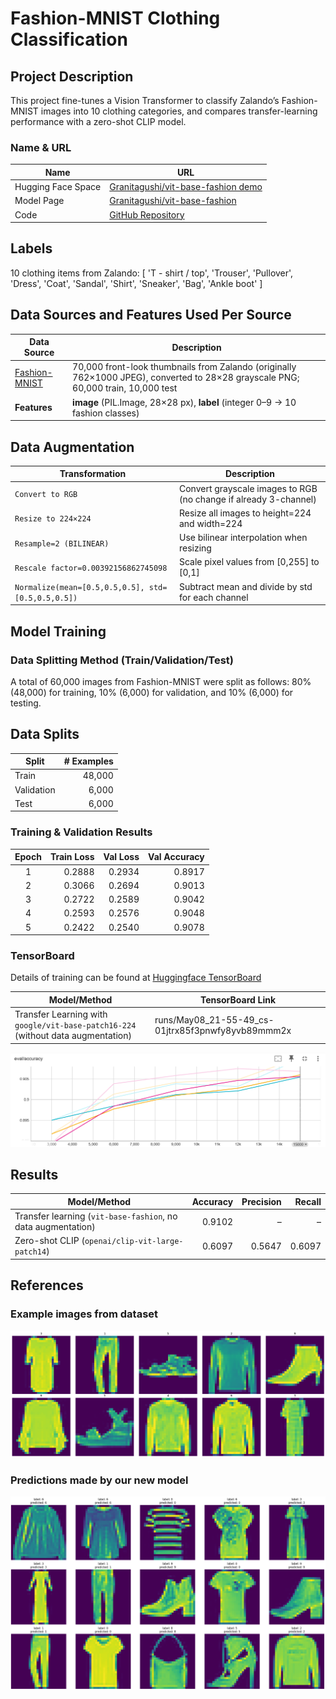 # Fashion-MNIST Clothing Classification

## Project Description
This project fine-tunes a Vision Transformer to classify Zalando’s Fashion-MNIST images into 10 clothing categories, and compares transfer-learning performance with a zero-shot CLIP model.

### Name & URL
| Name                   | URL                                                                                 |
|------------------------|-------------------------------------------------------------------------------------|
| Hugging Face Space     | [Granitagushi/vit-base-fashion demo](https://huggingface.co/spaces/Granitagushi/Clothing_Detector) |
| Model Page             | [Granitagushi/vit-base-fashion](https://github.com/granitagushi/AI_Project_fashion) |
| Code                   | [GitHub Repository](https://github.com/granitagushi/AI_Project_fashion)                                               |

## Labels
10 clothing items from Zalando:
[
    'T - shirt / top', 'Trouser', 'Pullover', 'Dress', 'Coat',
    'Sandal', 'Shirt', 'Sneaker', 'Bag', 'Ankle boot'
]


## Data Sources and Features Used Per Source

| Data Source                                                                                  | Description                                                                                                         |
|----------------------------------------------------------------------------------------------|---------------------------------------------------------------------------------------------------------------------|
| [Fashion-MNIST](https://huggingface.co/datasets/zalando-datasets/fashion_mnist)               | 70,000 front-look thumbnails from Zalando (originally 762×1000 JPEG), converted to 28×28 grayscale PNG; 60,000 train, 10,000 test |
| **Features**                                                                                 | **image** (PIL.Image, 28×28 px), **label** (integer 0–9 → 10 fashion classes)                                       |

## Data Augmentation

| Transformation                                            | Description                                                                             |
|-----------------------------------------------------------|-----------------------------------------------------------------------------------------|
| `Convert to RGB`                                          | Convert grayscale images to RGB (no change if already 3-channel)                        |
| `Resize to 224×224`                                       | Resize all images to height=224 and width=224                                           |
| `Resample=2 (BILINEAR)`                                   | Use bilinear interpolation when resizing                                                 |
| `Rescale factor=0.00392156862745098`                      | Scale pixel values from [0,255] to [0,1]                                                |
| `Normalize(mean=[0.5,0.5,0.5], std=[0.5,0.5,0.5])`        | Subtract mean and divide by std for each channel                                        |


## Model Training

### Data Splitting Method (Train/Validation/Test)
A total of 60,000 images from Fashion-MNIST were split as follows: 80% (48,000) for training, 10% (6,000) for validation, and 10% (6,000) for testing.

## Data Splits
| Split      | # Examples |
|------------|-----------:|
| Train      |     48,000 |
| Validation |      6,000 |
| Test       |      6,000 |


### Training & Validation Results
| Epoch | Train Loss | Val Loss | Val Accuracy |
|:-----:|-----------:|---------:|-------------:|
| 1     |     0.2888 |   0.2934 |       0.8917 |
| 2     |     0.3066 |   0.2694 |       0.9013 |
| 3     |     0.2722 |   0.2589 |       0.9042 |
| 4     |     0.2593 |   0.2576 |       0.9048 |
| 5     |     0.2422 |   0.2540 |       0.9078 |

### TensorBoard

Details of training can be found at [Huggingface TensorBoard](https://huggingface.co/Granitagushi/vit-base-fashion/tensorboard)

| Model/Method                                                         | TensorBoard Link                                      |
|----------------------------------------------------------------------|------------------------------------------------------|
| Transfer Learning with `google/vit-base-patch16-224` (without data augmentation) | runs/May08_21-55-49_cs-01jtrx85f3pnwfy8yvb89mmm2x                    |                   |

![alt text](doc/eval_accuracy.png)


## Results

| Model/Method                                                      | Accuracy | Precision | Recall  |
|-------------------------------------------------------------------|---------:|----------:|--------:|
| Transfer learning (`vit-base-fashion`, no data augmentation)      |   0.9102 |      –    |     –   |
| Zero-shot CLIP (`openai/clip-vit-large-patch14`)                  |   0.6097 |   0.5647  |  0.6097 |


## References 

### Example images from dataset
![Sample Prediction (Transfer Learning)](doc/sample_prediction_transferlearning.png)

### Predictions made by our new model
![Predictions made by our new model(Transfer Learning)](doc/predictions_made_byournewmodel.png)